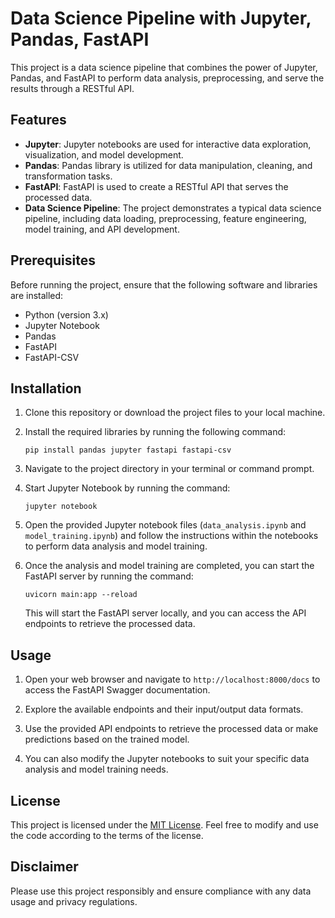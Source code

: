 # Data Science Pipeline with Jupyter, Pandas, FastAPI

This project is a data science pipeline that combines the power of Jupyter, Pandas, and FastAPI to perform data analysis, preprocessing, and serve the results through a RESTful API.

## Features

- **Jupyter**: Jupyter notebooks are used for interactive data exploration, visualization, and model development.
- **Pandas**: Pandas library is utilized for data manipulation, cleaning, and transformation tasks.
- **FastAPI**: FastAPI is used to create a RESTful API that serves the processed data.
- **Data Science Pipeline**: The project demonstrates a typical data science pipeline, including data loading, preprocessing, feature engineering, model training, and API development.

## Prerequisites

Before running the project, ensure that the following software and libraries are installed:

- Python (version 3.x)
- Jupyter Notebook
- Pandas
- FastAPI
- FastAPI-CSV

## Installation

1. Clone this repository or download the project files to your local machine.

2. Install the required libraries by running the following command:

   ```
   pip install pandas jupyter fastapi fastapi-csv
   ```

3. Navigate to the project directory in your terminal or command prompt.

4. Start Jupyter Notebook by running the command:

   ```
   jupyter notebook
   ```

5. Open the provided Jupyter notebook files (`data_analysis.ipynb` and `model_training.ipynb`) and follow the instructions within the notebooks to perform data analysis and model training.

6. Once the analysis and model training are completed, you can start the FastAPI server by running the command:

   ```
   uvicorn main:app --reload
   ```

   This will start the FastAPI server locally, and you can access the API endpoints to retrieve the processed data.

## Usage

1. Open your web browser and navigate to `http://localhost:8000/docs` to access the FastAPI Swagger documentation.

2. Explore the available endpoints and their input/output data formats.

3. Use the provided API endpoints to retrieve the processed data or make predictions based on the trained model.

4. You can also modify the Jupyter notebooks to suit your specific data analysis and model training needs.

## License

This project is licensed under the [MIT License](LICENSE). Feel free to modify and use the code according to the terms of the license.

## Disclaimer

Please use this project responsibly and ensure compliance with any data usage and privacy regulations.
